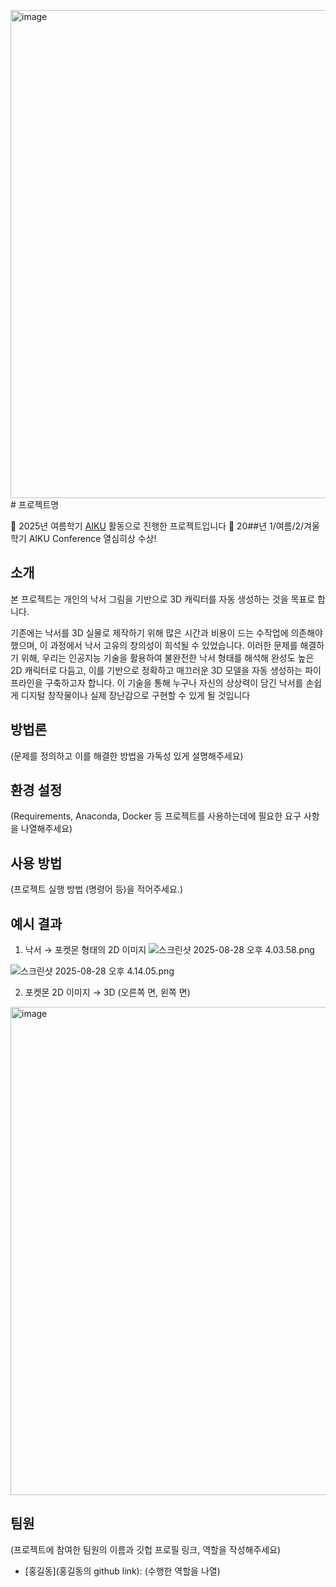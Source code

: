 <img width="924" height="781" alt="image" src="https://github.com/user-attachments/assets/f49dbfa7-fab9-44cc-b56d-fe76b8a10269" /># 프로젝트명

📢 2025년 여름학기 [AIKU](https://github.com/AIKU-Official) 활동으로 진행한 프로젝트입니다
🎉 20##년 1/여름/2/겨울학기 AIKU Conference 열심히상 수상!

## 소개

본 프로젝트는 개인의 낙서 그림을 기반으로 3D 캐릭터를 자동 생성하는 것을 목표로 합니다. 

기존에는 낙서를 3D 실물로 제작하기 위해 많은 시간과 비용이 드는 수작업에 의존해야 했으며, 이 과정에서 낙서 고유의 창의성이 희석될 수 있었습니다. 이러한 문제를 해결하기 위해, 우리는 인공지능 기술을 활용하여 불완전한 낙서 형태를 해석해 완성도 높은 2D 캐릭터로 다듬고, 이를 기반으로 정확하고 매끄러운 3D 모델을 자동 생성하는 파이프라인을 구축하고자 합니다. 이 기술을 통해 누구나 자신의 상상력이 담긴 낙서를 손쉽게 디지털 창작물이나 실제 장난감으로 구현할 수 있게 될 것입니다

## 방법론

(문제를 정의하고 이를 해결한 방법을 가독성 있게 설명해주세요)

## 환경 설정

(Requirements, Anaconda, Docker 등 프로젝트를 사용하는데에 필요한 요구 사항을 나열해주세요)

## 사용 방법

(프로젝트 실행 방법 (명령어 등)을 적어주세요.)

## 예시 결과

1) 낙서 → 포켓몬 형태의 2D 이미지
![스크린샷 2025-08-28 오후 4.03.58.png](attachment:11a8198b-01ab-47e0-a7d8-70cd95154dde:스크린샷_2025-08-28_오후_4.03.58.png)

![스크린샷 2025-08-28 오후 4.14.05.png](attachment:05b333f6-e388-4bdd-ad21-760f702ecc32:스크린샷_2025-08-28_오후_4.14.05.png)

2) 포켓몬 2D 이미지 → 3D (오른쪽 면, 왼쪽 면)

<img width="924" height="781" alt="image" src="https://github.com/user-attachments/assets/7c89a022-0a09-4a62-9839-d7d707c0c571" />


## 팀원

(프로젝트에 참여한 팀원의 이름과 깃헙 프로필 링크, 역할을 작성해주세요)

- [홍길동](홍길동의 github link): (수행한 역할을 나열)
